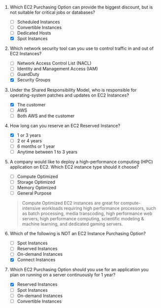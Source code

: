 1. Which EC2 Purchasing Option can provide the biggest discount, but is not suitable for critical jobs or databases?

   - [ ] Scheduled Instances
   - [ ] Convertible Instances
   - [ ] Dedicated Hosts
   - [x] Spot Instances

2. Which network security tool can you use to control traffic in and out of EC2 Instances?

   - [ ] Network Access Control List (NACL)
   - [ ] Identity and Management Access (IAM)
   - [ ] GuardDuty
   - [x] Security Groups

3. Under the Shared Responsibility Model, who is responsible for operating-system patches and updates on EC2 Instances?

   - [x] The customer
   - [ ] AWS
   - [ ] Both AWS and the customer

4. How long can you reserve an EC2 Reserved Instance?

   - [x] 1 or 3 years
   - [ ] 2 or 4 years
   - [ ] 6 months or 1 year
   - [ ] Anytime between 1 to 3 years

5. A company would like to deploy a high-performance computing (HPC) application on EC2. Which EC2 instance type should it choose?

   - [ ] Compute Optimized
   - [ ] Storage Optimized
   - [ ] Memory Optimized
   - [ ] General Purpose

    > Compute Optimized EC2 instances are great for compute-intensive workloads requiring high performance processors, such as batch processing, media transcoding, high performance web servers, high performance computing, scientific modeling & machine learning, and dedicated gaming servers.

6. Which of the following is NOT an EC2 Instance Purchasing Option?

    - [ ] Spot Instances
    - [ ] Reserved Instances
    - [ ] On-demand Instances
    - [x] Connect Instances

7. Which EC2 Purchasing Option should you use for an application you plan on running on a server continuously for 1 year?

    - [x] Reserved Instances
    - [ ] Spot Instances
    - [ ] On-demand Instances
    - [ ] Convertible Instances